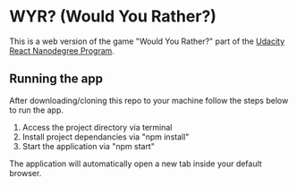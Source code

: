 # WYR? (Would You Rather?)

This is a web version of the game "Would You Rather?"
part of the [Udacity React Nanodegree Program](https://www.udacity.com/course/react-nanodegree--nd019).


## Running the app

After downloading/cloning this repo to your machine follow the steps below to run the app.

1) Access the project directory via terminal
2) Install project dependancies via "npm install"
3) Start the application via "npm start"

The application will automatically open a new tab inside your default browser.

